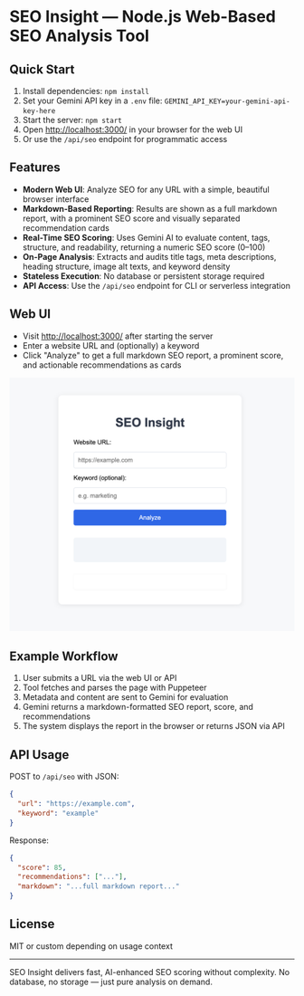 # SEO Insight — Node.js Web-Based SEO Analysis Tool

## Quick Start

1. Install dependencies: `npm install`
2. Set your Gemini API key in a `.env` file: `GEMINI_API_KEY=your-gemini-api-key-here`
3. Start the server: `npm start`
4. Open [http://localhost:3000/](http://localhost:3000/) in your browser for the web UI
5. Or use the `/api/seo` endpoint for programmatic access

## Features
- **Modern Web UI**: Analyze SEO for any URL with a simple, beautiful browser interface
- **Markdown-Based Reporting**: Results are shown as a full markdown report, with a prominent SEO score and visually separated recommendation cards
- **Real-Time SEO Scoring**: Uses Gemini AI to evaluate content, tags, structure, and readability, returning a numeric SEO score (0–100)
- **On-Page Analysis**: Extracts and audits title tags, meta descriptions, heading structure, image alt texts, and keyword density
- **Stateless Execution**: No database or persistent storage required
- **API Access**: Use the `/api/seo` endpoint for CLI or serverless integration

## Web UI
- Visit [http://localhost:3000/](http://localhost:3000/) after starting the server
- Enter a website URL and (optionally) a keyword
- Click "Analyze" to get a full markdown SEO report, a prominent score, and actionable recommendations as cards

![Web UI Screenshot](docs/user/web-ui-screenshot.png)

## Example Workflow
1. User submits a URL via the web UI or API
2. Tool fetches and parses the page with Puppeteer
3. Metadata and content are sent to Gemini for evaluation
4. Gemini returns a markdown-formatted SEO report, score, and recommendations
5. The system displays the report in the browser or returns JSON via API

## API Usage
POST to `/api/seo` with JSON:
```json
{
  "url": "https://example.com",
  "keyword": "example"
}
```
Response:
```json
{
  "score": 85,
  "recommendations": ["..."],
  "markdown": "...full markdown report..."
}
```

## License
MIT or custom depending on usage context

---

SEO Insight delivers fast, AI-enhanced SEO scoring without complexity. No database, no storage — just pure analysis on demand. 
